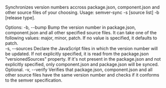 Synchronizes version numbers accross package.json, component.json and other source files of your choosing.
 Usage: semver-sync -s [source list] -b [release type].

Options:
  -b, --bump     Bump the version number in package.json, component.json and all other specified source files. It can take one of the following values: major, minor, patch. If no value is specified, it defaults to patch.                                                                            
  -s, --sources  Declare the JavaScript files in which the version number will be updated. If not explicitly specified, it is read from the package.json "versionedSources" property. If it's not present in the package.json and not explicitly specified, only component.json and package.json will be synced. Optional.
  -v, --verify   Verifies that package.json, component.json and all other source files have the same version number and checks if it conforms to the semver specification.